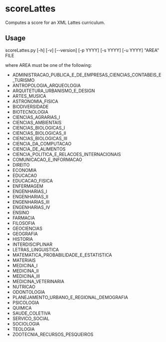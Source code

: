 # scoreLattes
Computes a score for an XML Lattes curriculum.

## Usage
scoreLattes.py [-h] [-v] [--version] [-p YYYY] [-s YYYY] [-u YYYY] "AREA" FILE

where AREA must be one of the following:

* ADMINISTRACAO_PUBLICA_E_DE_EMPRESAS_CIENCIAS_CONTABEIS_E_TURISMO
* ANTROPOLOGIA_ARQUEOLOGIA
* ARQUITETURA_URBANISMO_E_DESIGN
* ARTES_MUSICA
* ASTRONOMIA_FISICA
* BIODIVERSIDADE
* BIOTECNOLOGIA
* CIENCIAS_AGRARIAS_I
* CIENCIAS_AMBIENTAIS
* CIENCIAS_BIOLOGICAS_I
* CIENCIAS_BIOLOGICAS_II
* CIENCIAS_BIOLOGICAS_III
* CIENCIA_DA_COMPUTACAO
* CIENCIA_DE_ALIMENTOS
* CIENCIA_POLITICA_E_RELACOES_INTERNACIONAIS
* COMUNICACAO_E_INFORMACAO
* DIREITO
* ECONOMIA
* EDUCACAO
* EDUCACAO_FISICA
* ENFERMAGEM
* ENGENHARIAS_I
* ENGENHARIAS_II
* ENGENHARIAS_III
* ENGENHARIAS_IV
* ENSINO
* FARMACIA
* FILOSOFIA
* GEOCIENCIAS
* GEOGRAFIA
* HISTORIA
* INTERDISCIPLINAR
* LETRAS_LINGUISTICA
* MATEMATICA_PROBABILIDADE_E_ESTATISTICA
* MATERIAIS
* MEDICINA_I
* MEDICINA_II
* MEDICINA_III
* MEDICINA_VETERINARIA
* NUTRICAO
* ODONTOLOGIA
* PLANEJAMENTO_URBANO_E_REGIONAL_DEMOGRAFIA
* PSICOLOGIA
* QUIMICA
* SAUDE_COLETIVA
* SERVICO_SOCIAL
* SOCIOLOGIA
* TEOLOGIA
* ZOOTECNIA_RECURSOS_PESQUEIROS
